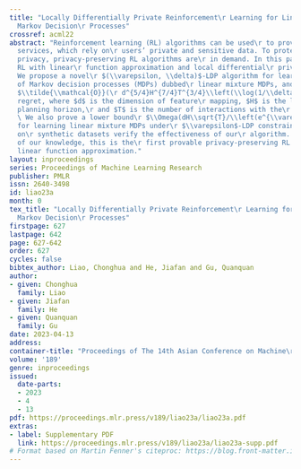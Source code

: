 ```yaml
---
title: "Locally Differentially Private Reinforcement\r Learning for Linear Mixture
  Markov Decision\r Processes"
crossref: acml22
abstract: "Reinforcement learning (RL) algorithms can be used\r to provide personalized
  services, which rely on\r users’ private and sensitive data. To protect the\r users’
  privacy, privacy-preserving RL algorithms are\r in demand. In this paper, we study
  RL with linear\r function approximation and local differential\r privacy (LDP) guarantees.
  We propose a novel\r $(\\varepsilon, \\delta)$-LDP algorithm for learning a\r class
  of Markov decision processes (MDPs) dubbed\r linear mixture MDPs, and obtains an\r
  $\\tilde{\\mathcal{O}}(\r d^{5/4}H^{7/4}T^{3/4}\\left(\\log(1/\\delta)\\right)^{1/4}\\sqrt{1/\\varepsilon})$\r
  regret, where $d$ is the dimension of feature\r mapping, $H$ is the length of the
  planning horizon,\r and $T$ is the number of interactions with the\r environment.
  \ We also prove a lower bound\r $\\Omega(dH\\sqrt{T}/\\left(e^{\\varepsilon}(e^{\\varepsilon}-1)\\right))$\r
  for learning linear mixture MDPs under\r $\\varepsilon$-LDP constraint. Experiments
  on\r synthetic datasets verify the effectiveness of our\r algorithm. To the best
  of our knowledge, this is the\r first provable privacy-preserving RL algorithm with\r
  linear function approximation."
layout: inproceedings
series: Proceedings of Machine Learning Research
publisher: PMLR
issn: 2640-3498
id: liao23a
month: 0
tex_title: "Locally Differentially Private Reinforcement\r Learning for Linear Mixture
  Markov Decision\r Processes"
firstpage: 627
lastpage: 642
page: 627-642
order: 627
cycles: false
bibtex_author: Liao, Chonghua and He, Jiafan and Gu, Quanquan
author:
- given: Chonghua
  family: Liao
- given: Jiafan
  family: He
- given: Quanquan
  family: Gu
date: 2023-04-13
address:
container-title: "Proceedings of The 14th Asian Conference on Machine\r Learning"
volume: '189'
genre: inproceedings
issued:
  date-parts:
  - 2023
  - 4
  - 13
pdf: https://proceedings.mlr.press/v189/liao23a/liao23a.pdf
extras:
- label: Supplementary PDF
  link: https://proceedings.mlr.press/v189/liao23a/liao23a-supp.pdf
# Format based on Martin Fenner's citeproc: https://blog.front-matter.io/posts/citeproc-yaml-for-bibliographies/
---
```

